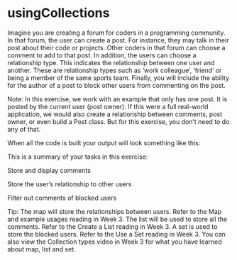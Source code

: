 # usingCollections

Imagine you are creating a forum for coders in a programming community. 
In that forum, the user can create a post. For instance, they may talk in their post about their code or projects.
Other coders in that forum can choose a comment to add to that post.  In addition, the users can choose a relationship type. 
This indicates the relationship between one user and another. 
These are relationship types such as ‘work colleague’, ‘friend’ or being a member of the same sports team. 
Finally, you will include the ability for the author of a post to block other users from commenting on the post.

Note: In this exercise, we work with an example that only has one post. It is posted by the current user (post owner).
If this were a full real-world application, we would also create a relationship between comments, post owner, or even build a Post class. 
But for this exercise, you don’t need to do any of that.

When all the code is built your output will look something like this: 

This is a summary of your tasks in this exercise:   

Store and display comments

Store the user’s relationship to other users

Filter out comments of blocked users


Tip: The map will store the relationships between users. Refer to the 
Map and example usages
 reading in Week 3.
The list will be used to store all the comments. Refer to the 
Create a List 
reading in Week 3. A set is used to store the blocked users. Refer to the 
Use a Set
 reading in Week 3.  You can also view the 
Collection types 
video in Week 3 for what you have learned about map, list and set.
